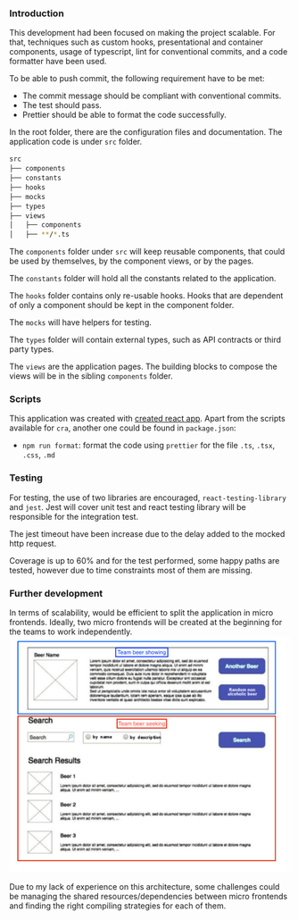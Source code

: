 ### Introduction

This development had been focused on making the project scalable. For that, techniques such as custom hooks, presentational and container components, usage of typescript, lint for conventional commits, and a code formatter have been used.

To be able to push commit, the following requirement have to be met:
* The commit message should be compliant with conventional commits.
* The test should pass.
* Prettier should be able to format the code successfully.

In the root folder, there are the configuration files and documentation. The application code is under `src` folder. 

```bash
src
├── components
├── constants
├── hooks
├── mocks
├── types
├── views
│   ├── components
│   ├── **/*.ts
```
The `components` folder under `src` will keep reusable components, that could be used by themselves, by the component views, or by the pages.

The `constants` folder will hold all the constants related to the application.

The `hooks` folder contains only re-usable hooks. Hooks that are dependent of only a component should be kept in the component folder. 

The `mocks` will have helpers for testing.  

The `types` folder will contain external types, such as API contracts or third party types. 

The `views` are the application pages. The building blocks to compose the views will be in the sibling `components` folder.

### Scripts

This application was created with [created react app](https://create-react-app.dev/docs/available-scripts/). Apart from the scripts available for `cra`, another one could be found in `package.json`:
* `npm run format`: format the code using `prettier` for the file `.ts`, `.tsx`, `.css`, `.md`

### Testing

For testing, the use of two libraries are encouraged, `react-testing-library` and `jest`. Jest will cover unit test and react testing library will be responsible for the integration test.

The jest timeout have been increase due to the delay added to the mocked http request. 

Coverage is up to 60% and for the test performed, some happy paths are tested, however due to time constraints most of them are missing.  

### Further development

In terms of scalability, would be efficient to split the application in micro frontends. Ideally, two micro frontends will be created at the beginning for the teams to work independently. 
![img.png](images/img.png)

Due to my lack of experience on this architecture, some challenges could be managing the shared resources/dependencies between micro frontends and finding the right compiling strategies for each of them.
